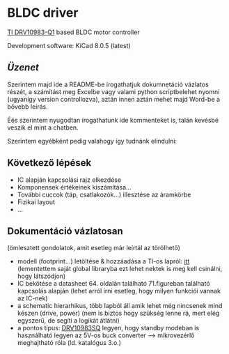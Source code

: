 # BLDC driver
 [TI DRV10983-Q1](https://www.ti.com/product/DRV10983-Q1/) based BLDC motor controller

 Development software: KiCad 8.0.5 (latest)

 ## *Üzenet*

 Szerintem majd ide a README-be írogathatjuk dokumnetáció vázlatos részét,
 a számítást meg Excelbe vagy valami python scriptbelehet nyomni
 (ugyanígy version controllozva), aztán innen aztán mehet majd Word-be a bővebb leírás.

 Éés szerintem nyugodtan írogathatunk ide kommenteket is, talán kevésbé veszik
 el mint a chatben.

 Szerintem egyébként pedig valahogy így tudnánk elindulni:

 ## Következő lépések

  - IC alapján kapcsolási rajz elkezdése
  - Komponensek értékeinek kiszámítása...
  - További cuccok (táp, csatlakozók...) illesztése az áramkörbe
  - Fizikai layout
  - ...

## Dokumentáció vázlatosan
(ömlesztett gondolatok, amit esetleg már leírtál az törölhető)
  
  - modell (footprint...) letöltése & hozzáadása a
  TI-os lapról: [itt](https://vendor.ultralibrarian.com/TI/embedded/?gpn=DRV10983-Q1&package=PWP&pin=24&sid=&c=0)
  (lementettem saját global libraryba
  ezt lehet nektek is meg kell csinálni, hogy látszódjon)
  - IC bekötése a datasheet 64. oldalán található 71.figureban
  található kapcsolás alapján (lehet arról írni esetleg, hogy milyen funkciói vannak
  az IC-nek)
  - a schematic hierarhikus, több lapból áll amik lehet még nincsenek mind készen (drive, power) (nem is biztos hogy szükség lenne rá, mert elég egyszerű, de segíti a logikát átlátni)
  - a pontos típus: [DRV10983SQ](https://www.ti.com/product/DRV10983-Q1/part-details/DRV10983SQPWPRQ1) legyen, hogy standby modeban is 
  használható legyen az 5V-os buck converter --> mikrovezérlő meghajtható róla (ld. katalógus 3.o.)



